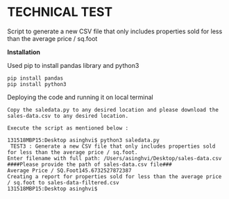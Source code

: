 # TECHNICAL TEST

Script to generate a new CSV file that only includes properties sold for less than the average price / sq.foot


<b> Installation </b>

Used pip to install pandas library and python3

```
pip install pandas
pip install python3
```

Deploying the code and running it on local terminal

```
Copy the saledata.py to any desired location and please download the sales-data.csv to any desired location.

Execute the script as mentioned below :

131518MBP15:Desktop asinghvi$ python3 saledata.py 
 TEST3 : Generate a new CSV file that only includes properties sold for less than the average price / sq.foot.
Enter filename with full path: /Users/asinghvi/Desktop/sales-data.csv ####Please provide the path of sales-data.csv file###
Average Price / SQ.Foot145.6732527872387
Creating a report for properties sold for less than the average price / sq.foot to sales-data-filtered.csv
131518MBP15:Desktop asinghvi$ 

```
